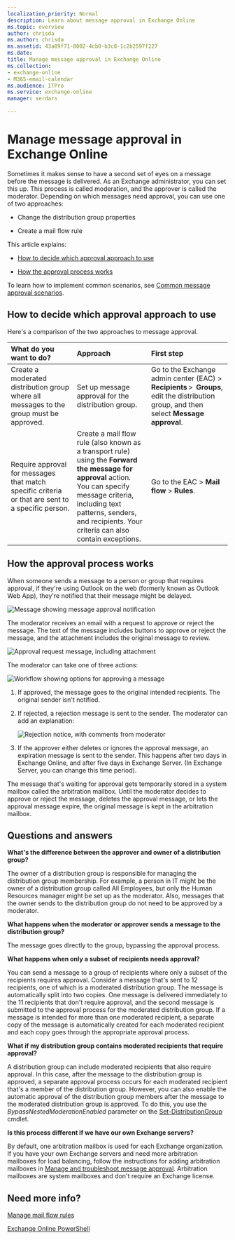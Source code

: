 ```yaml
---
localization_priority: Normal
description: Learn about message approval in Exchange Online
ms.topic: overview
author: chrisda
ms.author: chrisda
ms.assetid: 43a89f71-8002-4cb0-b3c8-1c2b2597f227
ms.date: 
title: Manage message approval in Exchange Online
ms.collection: 
- exchange-online
- M365-email-calendar
ms.audience: ITPro
ms.service: exchange-online
manager: serdars

---
```


# Manage message approval in Exchange Online

Sometimes it makes sense to have a second set of eyes on a message before the message is delivered. As an Exchange administrator, you can set this up. This process is called moderation, and the approver is called the moderator. Depending on which messages need approval, you can use one of two approaches:

- Change the distribution group properties

- Create a mail flow rule

This article explains:

- [How to decide which approval approach to use](#how-to-decide-which-approval-approach-to-use)

- [How the approval process works](#how-the-approval-process-works)

To learn how to implement common scenarios, see [Common message approval scenarios](common-message-approval-scenarios.md).

## How to decide which approval approach to use

Here's a comparison of the two approaches to message approval.

|**What do you want to do?**|**Approach**|**First step**|
|:-----|:-----|:-----|
|Create a moderated distribution group where all messages to the group must be approved.|Set up message approval for the distribution group.|Go to the Exchange admin center (EAC) \> **Recipients** \>  **Groups**, edit the distribution group, and then select **Message approval**.|
|Require approval for messages that match specific criteria or that are sent to a specific person.|Create a mail flow rule (also known as a transport rule) using the **Forward the message for approval** action. <br/> You can specify message criteria, including text patterns, senders, and recipients. Your criteria can also contain exceptions.|Go to the EAC \> **Mail flow** \> **Rules**.|

## How the approval process works

When someone sends a message to a person or group that requires approval, if they're using Outlook on the web (formerly known as Outlook Web App), they're notified that their message might be delayed.

![Message showing message approval notification](../../media/TA_Mod_Sender_Notification.png)

The moderator receives an email with a request to approve or reject the message. The text of the message includes buttons to approve or reject the message, and the attachment includes the original message to review.

![Approval request message, including attachment](../../media/TA_Mod_Approval_Request.png)

 The moderator can take one of three actions:

![Workflow showing options for approving a message](../../media/TA_ModerationWorkflow.png)

1. If approved, the message goes to the original intended recipients. The original sender isn't notified.

2. If rejected, a rejection message is sent to the sender. The moderator can add an explanation:

    ![Rejection notice, with comments from moderator](../../media/TA_Mod_Rejection.png)

3. If the approver either deletes or ignores the approval message, an expiration message is sent to the sender. This happens after two days in Exchange Online, and after five days in Exchange Server. (In Exchange Server, you can change this time period).

The message that's waiting for approval gets temporarily stored in a system mailbox called the arbitration mailbox. Until the moderator decides to approve or reject the message, deletes the approval message, or lets the approval message expire, the original message is kept in the arbitration mailbox.

## Questions and answers

 **What's the difference between the approver and owner of a distribution group?**

The owner of a distribution group is responsible for managing the distribution group membership. For example, a person in IT might be the owner of a distribution group called All Employees, but only the Human Resources manager might be set up as the moderator. Also, messages that the owner sends to the distribution group do not need to be approved by a moderator.

 **What happens when the moderator or approver sends a message to the distribution group?**

The message goes directly to the group, bypassing the approval process.

 **What happens when only a subset of recipients needs approval?**

You can send a message to a group of recipients where only a subset of the recipients requires approval. Consider a message that's sent to 12 recipients, one of which is a moderated distribution group. The message is automatically split into two copies. One message is delivered immediately to the 11 recipients that don't require approval, and the second message is submitted to the approval process for the moderated distribution group. If a message is intended for more than one moderated recipient, a separate copy of the message is automatically created for each moderated recipient and each copy goes through the appropriate approval process.

 **What if my distribution group contains moderated recipients that require approval?**

A distribution group can include moderated recipients that also require approval. In this case, after the message to the distribution group is approved, a separate approval process occurs for each moderated recipient that's a member of the distribution group. However, you can also enable the automatic approval of the distribution group members after the message to the moderated distribution group is approved. To do this, you use the _BypassNestedModerationEnabled_ parameter on the [Set-DistributionGroup](https://technet.microsoft.com/library/e3a8c709-770a-4900-9a57-adcf0d98ff68.aspx) cmdlet.

 **Is this process different if we have our own Exchange servers?**

By default, one arbitration mailbox is used for each Exchange organization. If you have your own Exchange servers and need more arbitration mailboxes for load balancing, follow the instructions for adding arbitration mailboxes in [Manage and troubleshoot message approval](ttroubleshoot-message-approval.md). Arbitration mailboxes are system mailboxes and don't require an Exchange license.

## Need more info?

[Manage mail flow rules](manage-mail-flow-rules.md)

[Exchange Online PowerShell](https://technet.microsoft.com/library/1cb603b0-2961-4afe-b879-b048fe0f64a2.aspx)

